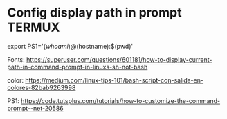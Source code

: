 # Config display path in prompt TERMUX

export PS1='$(whoami)@$(hostname):$(pwd)'

Fonts: 
https://superuser.com/questions/601181/how-to-display-current-path-in-command-prompt-in-linuxs-sh-not-bash 

color: https://medium.com/linux-tips-101/bash-script-con-salida-en-colores-82bab9263998

PS1: https://code.tutsplus.com/tutorials/how-to-customize-the-command-prompt--net-20586
